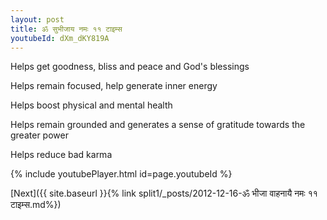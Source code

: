 ```yaml
---
layout: post
title: ॐ सुभीजाय नमः ११ टाइम्स
youtubeId: dXm_dKY819A
---
```

 
 
Helps get goodness, bliss and peace and God's blessings
 
Helps remain focused, help generate inner energy 
 
Helps boost physical and mental health 
 
Helps remain grounded and generates a sense of gratitude towards the greater power 
 
Helps reduce bad karma
 
 
 
 


{% include youtubePlayer.html id=page.youtubeId %}
 
[Next]({{ site.baseurl }}{% link  split1/_posts/2012-12-16-ॐ भीजा वाहनायै नमः ११ टाइम्स.md%})
 
